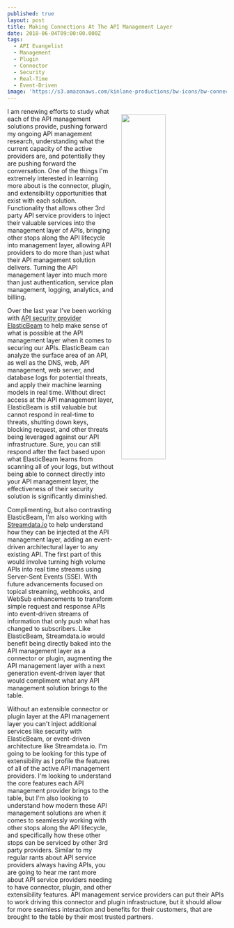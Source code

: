 ```yaml
---
published: true
layout: post
title: Making Connections At The API Management Layer
date: 2018-06-04T09:00:00.000Z
tags:
  - API Evangelist
  - Management
  - Plugin
  - Connector
  - Security
  - Real-Time
  - Event-Driven
image: 'https://s3.amazonaws.com/kinlane-productions/bw-icons/bw-connect-plug.png'
---
```

<p><img src="{{ page.image }}" width="45%" align="right" style="padding: 15px;" /></pI've been evaluating API management providers, and this important stop along the API lifecycle in which they serve for eight years now. It is a space that I'm very familiar with, and have enjoyed watching it mature, evolve, and become something that is more standardized, and lately more commoditized. I've enjoyed watching the old guard (3Scale, Apigee, and Mashery) be acquired, and API management be baked into the cloud with AWS, Azure, and Google. I've also had fun learning about Kong, Tyk, and the next generation API management providers as they grow and evolve, as well as some of the older players like Axway as they work to retool so that they can compete and even lead the charge in the current environment.

I am renewing efforts to study what each of the API management solutions provide, pushing forward my ongoing API management research, understanding what the current capacity of the active providers are, and potentially they are pushing forward the conversation. One of the things I'm extremely interested in learning more about is the connector, plugin, and extensibility opportunities that exist with each solution. Functionality that allows other 3rd party API service providers to inject their valuable services into the management layer of APIs, bringing other stops along the API lifecycle into management layer, allowing API providers to do more than just what their API management solution delivers. Turning the API management layer into much more than just authentication, service plan management, logging, analytics, and billing.

Over the last year I've been working with [API security provider ElasticBeam](https://www.elasticbeam.com/) to help make sense of what is possible at the API management layer when it comes to securing our APIs. ElasticBeam can analyze the surface area of an API, as well as the DNS, web, API management, web server, and database logs for potential threats, and apply their machine learning models in real time. Without direct access at the API management layer, ElasticBeam is still valuable but cannot respond in real-time to threats, shutting down keys, blocking request, and other threats being leveraged against our API infrastructure. Sure, you can still respond after the fact based upon what ElasticBeam learns from scanning all of your logs, but without being able to connect directly into your API management layer, the effectiveness of their security solution is significantly diminished.

Complimenting, but also contrasting ElasticBeam, I'm also working with [Streamdata.io](http://streamdata.io) to help understand how they can be injected at the API management layer, adding an event-driven architectural layer to any existing API. The first part of this would involve turning high volume APIs into real time streams using Server-Sent Events (SSE). With future advancements focused on topical streaming, webhooks, and WebSub enhancements to transform simple request and response APIs into event-driven streams of information that only push what has changed to subscribers. Like ElasticBeam, Streamdata.io would benefit being directly baked into the API management layer as a connector or plugin, augmenting the API management layer with a next generation event-driven layer that would compliment what any API management solution brings to the table.

Without an extensible connector or plugin layer at the API management layer you can't inject additional services like security with ElasticBeam, or event-driven architecture like Streamdata.io. I'm going to be looking for this type of extensibility as I profile the features of all of the active API management providers. I'm looking to understand the core features each API management provider brings to the table, but I'm also looking to understand how modern these API management solutions are when it comes to seamlessly working with other stops along the API lifecycle, and specifically how these other stops can be serviced by other 3rd party providers. Similar to my regular rants about API service providers always having APIs, you are going to hear me rant more about API service providers needing to have connector, plugin, and other extensibility features. API management service providers can put their APIs to work driving this connector and plugin infrastructure, but it should allow for more seamless interaction and benefits for their customers, that are brought to the table by their most trusted partners.
